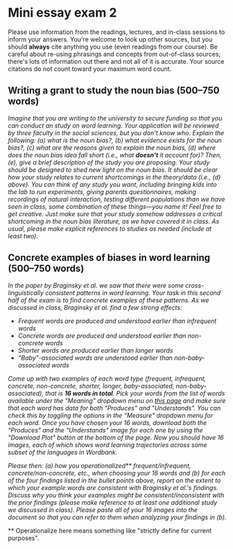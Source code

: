 # Mini essay exam 2

Please use information from the readings, lectures, and in-class sessions to inform your answers. You're welcome to look up other sources, but you should **always** cite anything you use (even readings from our course). Be careful about re-using phrasings and concepts from out-of-class sources; there's lots of information out there and not all of it is accurate. Your source citations do not count toward your maximum word count.

## Writing a grant to study the noun bias (500–750 words)

_Imagine that you are writing to the university to secure funding so that you can conduct an study on word learning. Your application will be reviewed by three faculty in the social sciences, but you don't know who. Explain the following: (a) what is the noun bias?, (b) what evidence exists for the noun bias?, (c) what are the reasons given to explain the noun bias, (d) where does the noun bias idea fall short (i.e., what **doesn't** it account for)? Then, (e), give a brief description of the study you are proposing. Your study should be designed to shed new light on the noun bias. It should be clear how your study relates to current shortcomings in the theory/data (i.e., (d) above). You can think of any study you want, including bringing kids into the lab to run experiments, giving parents questionnaires, making recordings of natural interaction, testing different populations than we have seen in class, some combination of these things—you name it! Feel free to get creative. Just make sure that your study somehow addresses a critical shortcoming in the noun bias literature, as we have covered it in class. As usual, please make explicit references to studies as needed (include at least two)._


## Concrete examples of biases in word learning (500–750 words)

_In the paper by Braginsky et al. we saw that there were some cross-linguistically consistent patterns in word learning. Your task in this second half of the exam is to find concrete examples of these patterns. As we discussed in class, Braginsky et al. find a few strong effects:_

* _Frequent words are produced and understood earlier than infrequent words_
* _Concrete words are produced and understood earlier than non-concrete words_
* _Shorter words are produced earlier than longer words_
* _"Baby"-associated words are understood earlier than non-baby-associated words_

_Come up with two examples of each word type (frequent, infrequent, concrete, non-concrete, shorter, longer, baby-associated, non-baby-associated), that is **16 words in total**. Pick your words from the list of words available under the "Meaning" dropdown menu on [this page](http://wordbank.stanford.edu/analyses?name=uni_lemmas) and make sure that each word has data for both "Produces" and "Understands". You can check this by toggling the options in the "Measure" dropdown menu for each word. Once you have chosen your 16 words, download both the "Produces" and the "Understands" image for each one by using the "Download Plot" button at the bottom of the page. Now you should have 16 images, each of which shows word learning trajectories across some subset of the languages in Wordbank._

_Please then: (a) how you operationalized** frequent/infrequent, concrete/non-concrete, etc., when choosing your 16 words and (b) for each of the four findings listed in the bullet points above, report on the extent to which your example words are consistent with Braginsky et al.'s findings. Discuss why you think your examples might be consistent/inconsistent with the prior findings (please make reference to at least one additional study we discussed in class). Please paste all of your 16 images into the document so that you can refer to them when analyzing your findings in (b)._

** Operationalize here means something like "strictly define for current purposes".

